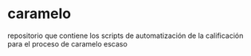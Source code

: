 # caramelo
repositorio que contiene los scripts de automatización de la calificación para el proceso de caramelo escaso
